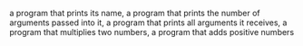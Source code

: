 a program that prints its name, a program that prints the number of arguments passed into it, a program that prints all arguments it receives, a program that multiplies two numbers, a program that adds positive numbers
